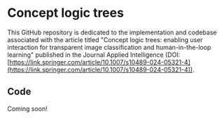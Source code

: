 # Concept logic trees 
This GitHub repository is dedicated to the implementation and codebase associated with the article titled "Concept logic trees: enabling user interaction for transparent image classification and human-in-the-loop learning" published in the Journal Applied Intelligence  (DOI: [https://link.springer.com/article/10.1007/s10489-024-05321-4](https://link.springer.com/article/10.1007/s10489-024-05321-4)).


## Code
Coming soon!
